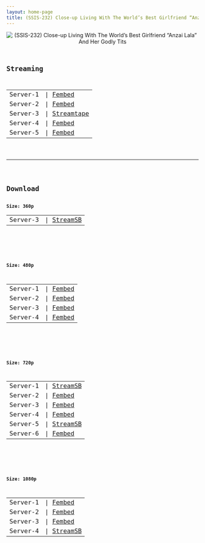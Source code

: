 ```yaml
---
layout: home-page
title: (SSIS-232) Close-up Living With The World’s Best Girlfriend “Anzai Lala” And Her Godly Tits
---
```

<center>
<img src="https://blogger.googleusercontent.com/img/a/AVvXsEiWUg7lELyUoo2hG9Xi7-J3BDP0FR0avaf83TkXMUdW1hVhpO4oGu9GZKq2w2QoN1C97lLzF17lT38IHHYd32_L8SbQ5qgRqeZo-7s8D6Gm7IoUCp83duA5k8HeCoTk3yE9Ym1TZBCP3D7qphz2gDuL26xpdTBzI0Gbozx39ltn8aEYTjw1Hv3WSGtv=s16000" alt="(SSIS-232) Close-up Living With The World’s Best Girlfriend “Anzai Lala” And Her Godly Tits">
</center>
<pre><code>
<h2>Streaming</h2>
<table><tbody>
<tr>
<td>Server-1</td>
<td>| <a href="https://fakyutube.com/f/3jg4ptmqdp20ldm" target="_blank">Fembed</a></td>
</tr>
<tr>
<td>Server-2</td>
<td>| <a href="https://javpoll.com/f/2reeyb2w-3gk8m4" target="_blank">Fembed</a></td>
</tr>
<tr>
<td>Server-3</td>
<td>| <a href="https://strtape.cloud/v/RgBkbLakMVCdVR2/SSIS-232-SEXTB.NET-11052021.mp4" target="_blank">Streamtape</a></td>
</tr>
<tr>
<td>Server-4</td>
<td>| <a href="https://www.watchjavnow.xyz/f/-kp0qupjr6058ex" target="_blank">Fembed</a></td>
</tr>
<tr>
<td>Server-5</td>
<td>| <a href="https://streamabc.xyz/f/1j6mdhj1rg4q787" target="_blank">Fembed</a></td>
</tbody></table>

<hr />

<h2>Download</h2>
<b>Size: 360p</b>
<table><tbody>
<tr>
<td>Server-3</td>
<td>| <a href="https://streamsb.net/d/0nyg6cw3syla.html" target="_blank">StreamSB</a></td>
</tr>
</tbody></table>

<br />

<b>Size: 480p</b>
<table><tbody>
<tr>
<td>Server-1</td>
<td>| <a href="https://www.watchjavnow.xyz/f/-kp0qupjr6058ex" target="_blank">Fembed</a></td>
</tr>
<tr>
<td>Server-2</td>
<td>| <a href="https://fakyutube.com/f/3jg4ptmqdp20ldm" target="_blank">Fembed</a></td>
</tr>
<tr>
<td>Server-3</td>
<td>| <a href="https://javpoll.com/f/2reeyb2w-3gk8m4" target="_blank">Fembed</a></td>
</tr>
<tr>
<td>Server-4</td>
<td>| <a href="https://streamabc.xyz/f/1j6mdhj1rg4q787" target="_blank">Fembed</a></td>
</tr>
</tbody></table>

<br />

<b>Size: 720p</b>
<table><tbody>
<tr>
<td>Server-1</td>
<td>| <a href="https://javside.com/d/m3q6yqod0niq.html" target="_blank">StreamSB</a></td>
</tr>
<tr>
<td>Server-2</td>
<td>| <a href="https://www.watchjavnow.xyz/f/-kp0qupjr6058ex" target="_blank">Fembed</a></td>
</tr>
<tr>
<td>Server-3</td>
<td>| <a href="https://fakyutube.com/f/3jg4ptmqdp20ldm" target="_blank">Fembed</a></td>
</tr>
<tr>
<td>Server-4</td>
<td>| <a href="https://javpoll.com/f/2reeyb2w-3gk8m4" target="_blank">Fembed</a></td>
</tr>
<tr>
<td>Server-5</td>
<td>| <a href="https://streamsb.net/d/0nyg6cw3syla.html" target="_blank">StreamSB</a></td>
</tr>
<tr>
<td>Server-6</td>
<td>| <a href="https://streamabc.xyz/f/1j6mdhj1rg4q787" target="_blank">Fembed</a></td>
</tr>
</tbody></table>

<br />

<b>Size: 1080p</b>
<table><tbody>
<tr>
<td>Server-1</td>
<td>| <a href="https://fakyutube.com/f/3jg4ptmqdp20ldm" target="_blank">Fembed</a></td>
</tr>
<tr>
<td>Server-2</td>
<td>| <a href="https://javpoll.com/f/2reeyb2w-3gk8m4" target="_blank">Fembed</a></td>
</tr>
<tr>
<td>Server-3</td>
<td>| <a href="https://streamabc.xyz/f/1j6mdhj1rg4q787" target="_blank">Fembed</a></td>
</tr>
<tr>
<td>Server-4</td>
<td>| <a href="https://streamsb.net/d/0nyg6cw3syla.html" target="_blank">StreamSB</a></td>
</tr>
</tbody></table>
</code></pre>
